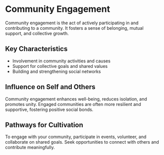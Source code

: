 # Community Engagement

Community engagement is the act of actively participating in and contributing to a community. It fosters a sense of belonging, mutual support, and collective growth.

## Key Characteristics

- Involvement in community activities and causes
- Support for collective goals and shared values
- Building and strengthening social networks

## Influence on Self and Others

Community engagement enhances well-being, reduces isolation, and promotes unity. Engaged communities are often more resilient and supportive, fostering positive social bonds.

## Pathways for Cultivation

To engage with your community, participate in events, volunteer, and collaborate on shared goals. Seek opportunities to connect with others and contribute meaningfully.
